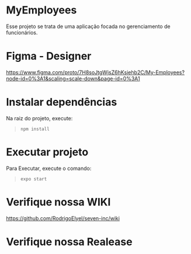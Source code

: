# MyEmployees

Esse projeto se trata de uma aplicação focada no gerenciamento de funcionários.

# Figma - Designer
https://www.figma.com/proto/7H8soJtgWjsZ6hKsiehb2C/My-Employees?node-id=0%3A1&scaling=scale-down&page-id=0%3A1

# Instalar dependências
Na raiz do projeto, execute:
> `npm install`

# Executar projeto
Para Executar, execute o comando:
> `expo start`

# Verifique nossa WIKI
https://github.com/RodrigoElyel/seven-inc/wiki

# Verifique nossa Realease


